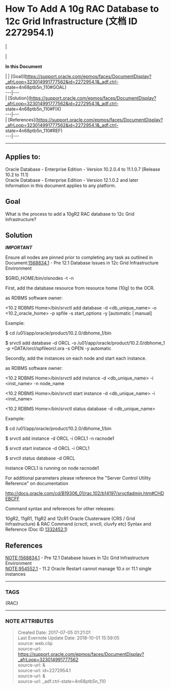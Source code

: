 # How To Add A 10g RAC Database to 12c Grid Infrastructure (文档 ID 2272954.1)

  

|

|

 **In this Document**  

| |
[Goal](https://support.oracle.com/epmos/faces/DocumentDisplay?_afrLoop=323014991777562&id=2272954.1&_adf.ctrl-
state=4n68ptb5n_110#GOAL)  
---|---  
|
[Solution](https://support.oracle.com/epmos/faces/DocumentDisplay?_afrLoop=323014991777562&id=2272954.1&_adf.ctrl-
state=4n68ptb5n_110#FIX)  
---|---  
|
[References](https://support.oracle.com/epmos/faces/DocumentDisplay?_afrLoop=323014991777562&id=2272954.1&_adf.ctrl-
state=4n68ptb5n_110#REF)  
---|---  
  
* * *

  

## Applies to:

Oracle Database - Enterprise Edition - Version 10.2.0.4 to 11.1.0.7 [Release
10.2 to 11.1]  
Oracle Database - Enterprise Edition - Version 12.1.0.2 and later  
Information in this document applies to any platform.  

## Goal

What is the process to add a 10gR2 RAC database to 12c Grid Infrastructure?  

## Solution

***IMPORTANT***

Ensure all nodes are pinned prior to completing any task as outlined in
Document:[1568834.1](https://support.oracle.com/epmos/faces/DocumentDisplay?parent=DOCUMENT&sourceId=2272954.1&id=1568834.1)
\- Pre 12.1 Database Issues in 12c Grid Infrastructure Environment

$GRID_HOME/bin/olsnodes -t -n

First, add the database resource from resource home (10g) to the OCR.

as RDBMS software owner:

<10.2 RDBMS Home>/bin/srvctl add database -d <db_unique_name> -o
<10.2_oracle_home> -p spfile -s start_options -y [automatic | manual]

Example:

$ cd /u01/app/oracle/product/10.2.0/dbhome_1/bin

$ srvctl add database -d ORCL -o /u01/app/oracle/product/10.2.0/dbhome_1 -p
+DATA/orcl/spfileorcl.ora -s OPEN -y automatic

Secondly, add the instances on each node and start each instance.

as RDBMS software owner:

<10.2 RDBMS Home>/bin/srvctl add instance -d <db_unique_name> -i <inst_name>
-n node_name

<10.2 RDBMS Home>/bin/srvctl start instance -d <db_unique_name> -i <inst_name>

<10.2 RDBMS Home>/bin/srvctl status database -d <db_unique_name>

Example:

$ cd /u01/app/oracle/product/10.2.0/dbhome_1/bin

$ srvctl add instance -d ORCL -i ORCL1 -n racnode1

$ srvctl start instance -d ORCL -i ORCL1

$ srvctl status database -d ORCL

Instance ORCL1 is running on node racnode1

<Continue to add instances to remaining nodes in cluster>

For additional parameters please reference the "Server Control Utility
Reference" on documentation

<http://docs.oracle.com/cd/B19306_01/rac.102/b14197/srvctladmin.htm#CHDEBCFF>

Command syntax and references for other releases:

10gR2, 11gR1, 11gR2 and 12cR1 Oracle Clusterware (CRS / Grid Infrastructure) &
RAC Command (crsctl, srvctl, cluvfy etc) Syntax and Reference (Doc ID
[1332452.1](https://support.oracle.com/epmos/faces/DocumentDisplay?parent=DOCUMENT&sourceId=2272954.1&id=1332452.1))

## References

[NOTE:1568834.1](https://support.oracle.com/epmos/faces/DocumentDisplay?parent=DOCUMENT&sourceId=2272954.1&id=1568834.1)
\- Pre 12.1 Database Issues in 12c Grid Infrastructure Environment  
[NOTE:954552.1](https://support.oracle.com/epmos/faces/DocumentDisplay?parent=DOCUMENT&sourceId=2272954.1&id=954552.1)
\- 11.2 Oracle Restart cannot manage 10.x or 11.1 single instances  
  
  
  



---
### TAGS
{RAC}

---
### NOTE ATTRIBUTES
>Created Date: 2017-07-05 01:21:01  
>Last Evernote Update Date: 2018-10-01 15:59:05  
>source: web.clip  
>source-url: https://support.oracle.com/epmos/faces/DocumentDisplay?_afrLoop=323014991777562  
>source-url: &  
>source-url: id=2272954.1  
>source-url: &  
>source-url: _adf.ctrl-state=4n68ptb5n_110  